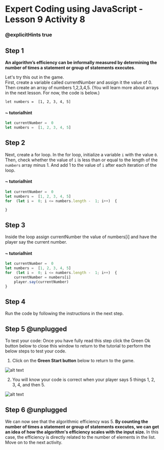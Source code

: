 # Expert Coding using JavaScript - Lesson 9 Activity 8
### @explicitHints true

## Step 1

**An algorithm’s efficiency can be informally measured by determining the number of times a statement or group of statements executes**.

Let's try this out in the game.  
First, create a variable called currentNumber and assign it the value of 0. Then create an array of numbers 1,2,3,4,5.  (You will learn more about arrays in the next lesson.  For now, the code is below.)

    let numbers =  [1, 2, 3, 4, 5]

#### ~ tutorialhint

```javascript
let currentNumber =  0
let numbers =  [1, 2, 3, 4, 5]
```

## Step 2

Next, create a for loop.  In the for loop, initialize a variable `i` with the value `0`.  Then, check whether the value of `i` is less than or equal to the length of the `numbers` array minus 1.
And add 1 to the value of `i` after each iteration of the loop.

#### ~ tutorialhint

```javascript
let currentNumber =  0
let numbers =  [1, 2, 3, 4, 5]
for  (let i =  0; i <= numbers.length -  1; i++)  {

}
```

## Step 3
Inside the loop assign currentNumber the value of numbers[i] and have the player say the current number. 

#### ~ tutorialhint

```javascript
let currentNumber =  0
let numbers =  [1, 2, 3, 4, 5]
for  (let i =  0; i <= numbers.length -  1; i++)  {
	currentNumber = numbers[i]
	player.say(currentNumber)
}
```

## Step 4

Run the code by following the instructions in the next step.


## Step 5 @unplugged
To test your code:
Once you have fully read this step click the Green Ok button below to close this window to return to the tutorial to perform the below steps to test your code.

1. Click on the **Green Start button** below to return to the game.

![alt text](https://expertjs.codingcredentials.com/Lesson1/1.1/1.JPG?raw=true  "Start")

2. You will know your code is correct when your player says 5 things 1, 2, 3, 4, and then 5.  
   
![alt text](https://expertjs.codingcredentials.com/Lesson9/9.3/9.3.png?raw=true  "code")
## Step 6 @unplugged

We can now see that the algorithmic efficiency was 5. 
**By counting the number of times a statement or group of statements executes, we can get an idea of how the algorithm's efficiency scales with the input size.** In this case, the efficiency is directly related to the number of elements in the list.
Move on to the next activity. 